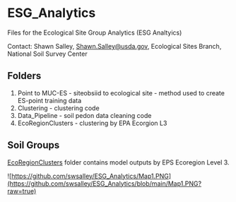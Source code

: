 # ESG_Analytics

Files for the Ecological Site Group Analytics (ESG Analtyics) 

Contact: Shawn Salley, Shawn.Salley@usda.gov, Ecological Sites Branch, National Soil Survey Center

## Folders 

1) Point to MUC-ES - siteobsiid to ecological site - method used to create ES-point training data
2) Clustering - clustering code
3) Data_Pipeline - soil pedon data cleaning code
4) EcoRegionClusters - clustering by EPA Ecorgion L3

## Soil Groups
[EcoRegionClusters](https://github.com/swsalley/ESG_Analytics/tree/main/EcoRegionClusters) folder contains model outputs by EPS Ecoregion Level 3. 

![https://github.com/swsalley/ESG_Analytics/Map1.PNG](https://github.com/swsalley/ESG_Analytics/blob/main/Map1.PNG?raw=true)
